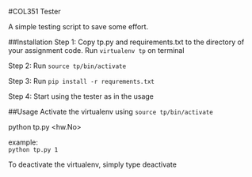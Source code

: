 #COL351 Tester

A simple testing script to save some effort.

##Installation
Step 1: Copy tp.py and requirements.txt to the directory of your assignment code. Run ```virtualenv tp``` on terminal
 
Step 2: Run ```source tp/bin/activate``` 

Step 3: Run ```pip install -r requrements.txt``` 

Step 4: Start using the tester as in the usage 


##Usage
Activate the virtualenv using ```source tp/bin/activate``` 

python tp.py <hw.No> 

example:  
	```python tp.py 1```


To deactivate the virtualenv, simply type deactivate

